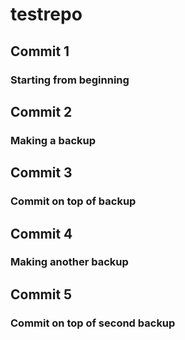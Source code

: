 # testrepo

## Commit 1
### Starting from beginning

## Commit 2
### Making a backup

## Commit 3
### Commit on top of backup

## Commit 4
### Making another backup

## Commit 5
### Commit on top of second backup